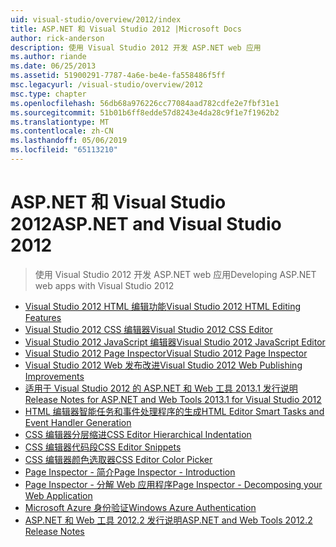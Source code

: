 ```yaml
---
uid: visual-studio/overview/2012/index
title: ASP.NET 和 Visual Studio 2012 |Microsoft Docs
author: rick-anderson
description: 使用 Visual Studio 2012 开发 ASP.NET web 应用
ms.author: riande
ms.date: 06/25/2013
ms.assetid: 51900291-7787-4a6e-be4e-fa558486f5ff
msc.legacyurl: /visual-studio/overview/2012
msc.type: chapter
ms.openlocfilehash: 56db68a976226cc77084aad782cdfe2e7fbf31e1
ms.sourcegitcommit: 51b01b6ff8edde57d8243e4da28c9f1e7f1962b2
ms.translationtype: MT
ms.contentlocale: zh-CN
ms.lasthandoff: 05/06/2019
ms.locfileid: "65113210"
---
```

# <a name="aspnet-and-visual-studio-2012"></a><span data-ttu-id="bbbee-103">ASP.NET 和 Visual Studio 2012</span><span class="sxs-lookup"><span data-stu-id="bbbee-103">ASP.NET and Visual Studio 2012</span></span>

> <span data-ttu-id="bbbee-104">使用 Visual Studio 2012 开发 ASP.NET web 应用</span><span class="sxs-lookup"><span data-stu-id="bbbee-104">Developing ASP.NET web apps with Visual Studio 2012</span></span>

- [<span data-ttu-id="bbbee-105">Visual Studio 2012 HTML 编辑功能</span><span class="sxs-lookup"><span data-stu-id="bbbee-105">Visual Studio 2012 HTML Editing Features</span></span>](visual-studio-2012-html-editing-features.md)
- [<span data-ttu-id="bbbee-106">Visual Studio 2012 CSS 编辑器</span><span class="sxs-lookup"><span data-stu-id="bbbee-106">Visual Studio 2012 CSS Editor</span></span>](visual-studio-2012-css-editor.md)
- [<span data-ttu-id="bbbee-107">Visual Studio 2012 JavaScript 编辑器</span><span class="sxs-lookup"><span data-stu-id="bbbee-107">Visual Studio 2012 JavaScript Editor</span></span>](visual-studio-2012-javascript-editor.md)
- [<span data-ttu-id="bbbee-108">Visual Studio 2012 Page Inspector</span><span class="sxs-lookup"><span data-stu-id="bbbee-108">Visual Studio 2012 Page Inspector</span></span>](visual-studio-2012-page-inspector.md)
- [<span data-ttu-id="bbbee-109">Visual Studio 2012 Web 发布改进</span><span class="sxs-lookup"><span data-stu-id="bbbee-109">Visual Studio 2012 Web Publishing Improvements</span></span>](visual-studio-2012-web-publishing-improvements.md)
- [<span data-ttu-id="bbbee-110">适用于 Visual Studio 2012 的 ASP.NET 和 Web 工具 2013.1 发行说明</span><span class="sxs-lookup"><span data-stu-id="bbbee-110">Release Notes for ASP.NET and Web Tools 2013.1 for Visual Studio 2012</span></span>](aspnet-and-web-tools-20131-for-visual-studio-2012.md)
- [<span data-ttu-id="bbbee-111">HTML 编辑器智能任务和事件处理程序的生成</span><span class="sxs-lookup"><span data-stu-id="bbbee-111">HTML Editor Smart Tasks and Event Handler Generation</span></span>](visual-studio-vnext-videos-html-editor-smart-tasks-and-event-handler-generation.md)
- [<span data-ttu-id="bbbee-112">CSS 编辑器分层缩进</span><span class="sxs-lookup"><span data-stu-id="bbbee-112">CSS Editor Hierarchical Indentation</span></span>](visual-studio-vnext-videos-css-editor-hierarchical-indentation.md)
- [<span data-ttu-id="bbbee-113">CSS 编辑器代码段</span><span class="sxs-lookup"><span data-stu-id="bbbee-113">CSS Editor Snippets</span></span>](visual-studio-vnext-videos-css-editor-snippets.md)
- [<span data-ttu-id="bbbee-114">CSS 编辑器颜色选取器</span><span class="sxs-lookup"><span data-stu-id="bbbee-114">CSS Editor Color Picker</span></span>](visual-studio-vnext-videos-css-editor-color-picker.md)
- [<span data-ttu-id="bbbee-115">Page Inspector - 简介</span><span class="sxs-lookup"><span data-stu-id="bbbee-115">Page Inspector - Introduction</span></span>](visual-studio-vnext-videos-page-inspector-introduction.md)
- [<span data-ttu-id="bbbee-116">Page Inspector - 分解 Web 应用程序</span><span class="sxs-lookup"><span data-stu-id="bbbee-116">Page Inspector - Decomposing your Web Application</span></span>](visual-studio-vnext-videos-page-inspector-decomposing-your-web-application.md)
- [<span data-ttu-id="bbbee-117">Microsoft Azure 身份验证</span><span class="sxs-lookup"><span data-stu-id="bbbee-117">Windows Azure Authentication</span></span>](windows-azure-authentication.md)
- [<span data-ttu-id="bbbee-118">ASP.NET 和 Web 工具 2012.2 发行说明</span><span class="sxs-lookup"><span data-stu-id="bbbee-118">ASP.NET and Web Tools 2012.2 Release Notes</span></span>](aspnet-and-web-tools-20122-release-notes-rtw.md)
